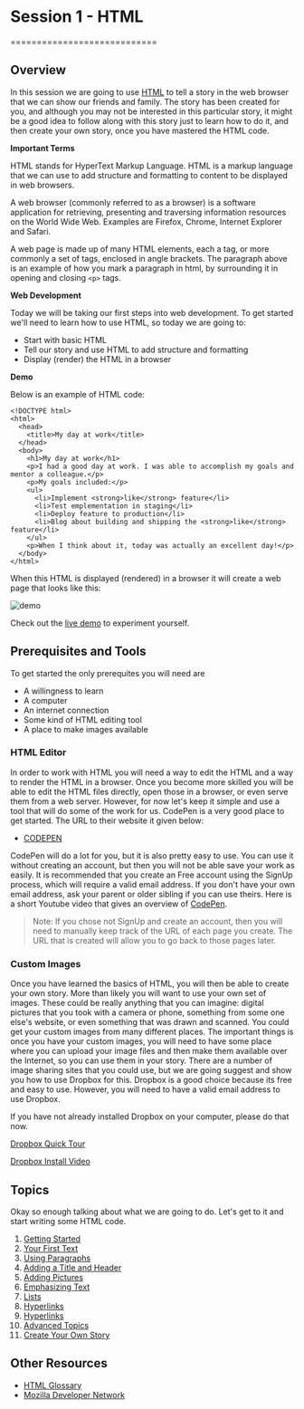 # Session 1 - HTML
============================

## Overview

In this session we are going to use [HTML](http://en.wikipedia.org/wiki/HTML) to tell a story in the web browser that we can show our friends and family.  The story has been created for you, and although you may not be interested in this particular story, it might be a good idea to follow along with this story just to learn how to do it, and then create your own story, once you have mastered the HTML code.  

**Important Terms**

HTML stands for HyperText Markup Language. HTML is a markup language that we can use to add structure and formatting to content to be displayed in web browsers.

A web browser (commonly referred to as a browser) is a software application for retrieving, presenting and traversing information resources on the World Wide Web.  Examples are Firefox, Chrome, Internet Explorer and Safari. 

A web page is made up of many HTML elements, each a tag, or more commonly a set of tags, enclosed in angle brackets. The paragraph above is an example of how you mark a paragraph in html, by surrounding it in opening and closing `<p>` tags.

**Web Development**

Today we will be taking our first steps into web development.  To get started we'll need to learn how to use HTML, so today we are going to:

* Start with basic HTML 
* Tell our story and use HTML to add structure and formatting
* Display (render) the HTML in a browser

**Demo**

Below is an example of HTML code:

```
<!DOCTYPE html>
<html>
  <head>
    <title>My day at work</title>
  </head>
  <body>
    <h1>My day at work</h1>
    <p>I had a good day at work. I was able to accomplish my goals and mentor a colleague.</p>
    <p>My goals included:</p>
    <ul>
      <li>Implement <strong>like</strong> feature</li>
      <li>Test emplementation in staging</li>
      <li>Deploy feature to production</li>
      <li>Blog about building and shipping the <strong>like</strong> feature</li>
    </ul>
    <p>When I think about it, today was actually an excellent day!</p>
  </body>
</html>
```

When this HTML is displayed (rendered) in a browser it will create a web page that looks like this:

![demo](http://cl.ly/image/0e1d3b2C3y2P/content#.png)

Check out the [live demo](http://codepen.io/anon/pen/vmibf) to experiment yourself.

## Prerequisites and Tools

To get started the only prerequites you will need are 

* A willingness to learn
* A computer
* An internet connection
* Some kind of HTML editing tool
* A place to make images available

### HTML Editor

In order to work with HTML you will need a way to edit the HTML and a way to render the HTML in a browser.  Once you become more skilled you will be able to edit the HTML files directly, open those in a browser, or even serve them from a web server.  However, for now let's keep it simple and use a tool that will do some of the work for us.  CodePen is a very good place to get started.  The URL to their website it given below:

* [CODEPEN](http://codepen.io/pen/)

CodePen will do a lot for you, but it is also pretty easy to use.  You can use it without creating an account, but then you will not be able save your work as easily.  It is recommended that you create an Free account using the SignUp process, which will require a valid email address.  If you don't have your own email address, ask your parent or older sibling if you can use theirs.  Here is a short Youtube video that gives an overview of [CodePen](https://www.youtube.com/watch?v=UF0_eMojlEw).

> Note: If you chose not SignUp and create an account, then you will need to manually keep track of the URL of each page you create.  The URL that is created will allow you to go back to those pages later.  

### Custom Images

Once you have learned the basics of HTML, you will then be able to create your own story.  More than likely you will want to use your own set of images.  These could be really anything that you can imagine: digital pictures that you took with a camera or phone, something from some one else's website, or even something that was drawn and scanned.  You could get your custom images from many different places.  The important things is once you have your custom images, you will need to have some place where you can upload your image files and then make them available over the Internet, so you can use them in your story.  There are a number of image sharing sites that you could use, but we are going suggest and show you how to use Dropbox for this.  Dropbox is a good choice because its free and easy to use.  However, you will need to have a valid email address to use Dropbox.  


If you have not already installed Dropbox on your computer, please do that now.

[Dropbox Quick Tour](https://www.dropbox.com/tour)

[Dropbox Install Video](https://www.dropbox.com/help/243/en)

## Topics

Okay so enough talking about what we are going to do.  Let's get to it and start writing some HTML code.

1. [Getting Started](https://github.com/TriValleyCoderDojo/beginner-web/tree/master/session1/01-getting_started)
2. [Your First Text](https://github.com/TriValleyCoderDojo/beginner-web/tree/master/session1/02-first_text)
3. [Using Paragraphs](https://github.com/TriValleyCoderDojo/beginner-web/tree/master/session1/03-paragraphs)
4. [Adding a Title and Header](https://github.com/TriValleyCoderDojo/beginner-web/tree/master/session1/04-title_header)
5. [Adding Pictures](https://github.com/TriValleyCoderDojo/beginner-web/tree/master/session1/05-pictures)
6. [Emphasizing Text](https://github.com/TriValleyCoderDojo/beginner-web/tree/master/session1/06-emphasis)
7. [Lists](https://github.com/TriValleyCoderDojo/beginner-web/tree/master/session1/07-lists)
8. [Hyperlinks](https://github.com/TriValleyCoderDojo/beginner-web/tree/master/session1/08-links)
9. [Hyperlinks](https://github.com/TriValleyCoderDojo/beginner-web/tree/master/session1/09-save_url)
10. [Advanced Topics](https://github.com/TriValleyCoderDojo/beginner-web/tree/master/session1/10-advanced)
11. [Create Your Own Story](https://github.com/TriValleyCoderDojo/beginner-web/tree/master/session1/11-own_story)

## Other Resources

* [HTML Glossary](http://www.codecademy.com/glossary/html)
* [Mozilla Developer Network](https://developer.mozilla.org/en-US/)
